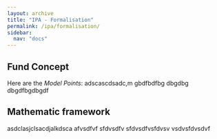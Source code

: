 ```yaml
---
layout: archive
title: "IPA - Formalisation"
permalink: /ipa/formalisation/
sidebar:
  nav: "docs"
---
```


## Fund Concept  <a name="concept"></a>

Here are the *Model Points*:
adscascdsadc,m
gbdfbdfbg
dbgdbg
dbgdfbgdbgdf

## Mathematic framework  <a name="mathematics"></a>

asdclasjclsacdjalkdsca
afvsdfvf
sfdvsdfv
sfdvsdfvsfdvsv
vsdvsfdvsdvf
